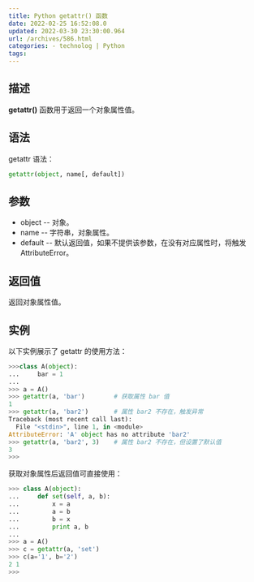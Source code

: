 ```yaml
---
title: Python getattr() 函数
date: 2022-02-25 16:52:08.0
updated: 2022-03-30 23:30:00.964
url: /archives/586.html
categories: - technolog | Python
tags: 
---
```




## 描述

**getattr()** 函数用于返回一个对象属性值。

## 语法

getattr 语法：

```Python
getattr(object, name[, default])
```

## 参数

*   object -- 对象。
*   name -- 字符串，对象属性。
*   default -- 默认返回值，如果不提供该参数，在没有对应属性时，将触发 AttributeError。

## 返回值

返回对象属性值。

## 实例

以下实例展示了 getattr 的使用方法：

```python
>>>class A(object):
...     bar = 1
... 
>>> a = A()
>>> getattr(a, 'bar')        # 获取属性 bar 值
1
>>> getattr(a, 'bar2')       # 属性 bar2 不存在，触发异常
Traceback (most recent call last):
  File "<stdin>", line 1, in <module>
AttributeError: 'A' object has no attribute 'bar2'
>>> getattr(a, 'bar2', 3)    # 属性 bar2 不存在，但设置了默认值
3
>>>
```

获取对象属性后返回值可直接使用：

```python
>>> class A(object):
...     def set(self, a, b):
...         x = a
...         a = b
...         b = x
...         print a, b
...
>>> a = A()
>>> c = getattr(a, 'set')
>>> c(a='1', b='2')
2 1
>>>
```